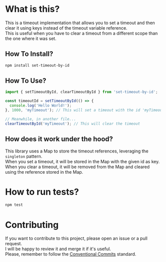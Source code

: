 # What is this?

This is a timeout implementation that allows you to set a timeout and then clear it using keys instead of the timeout variable reference.  
This is useful when you have to clear a timeout from a different scope than the one where it was set.

## How To Install?

```bash
npm install set-timeout-by-id
```

## How To Use?

```javascript
import { setTimeoutById, clearTimeoutById } from 'set-timeout-by-id';

const timeoutId = setTimeoutById(() => {
  console.log('Hello World!');
}, 1000, 'myTimeout'); // This will set a timeout with the id 'myTimeout'

// Meanwhile, in another file...
clearTimeoutById('myTimeout'); // This will clear the timeout
```

## How does it work under the hood?

This library uses a Map to store the timeout references, leveraging the `singleton` pattern.  
When you set a timeout, it will be stored in the Map with the given id as key.  
When you clear a timeout, it will be removed from the Map and cleared using the reference stored in the Map.

# How to run tests?

```bash
npm test
```

# Contributing

If you want to contribute to this project, please open an issue or a pull request.  
I will be happy to review it and merge it if it's useful.  
Please, remember to follow the [Conventional Commits](https://www.conventionalcommits.org/en/v1.0.0/) standard.  
